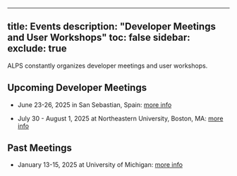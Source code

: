 
---
title: Events
description: "Developer Meetings and User Workshops"
toc: false
sidebar:
  exclude: true
---
ALPS constantly organizes developer meetings and user workshops.
## Upcoming Developer Meetings

- June 23-26, 2025 in San Sebastian, Spain: [more info](2025/sanSebastian)

- July 30 - August 1, 2025 at Northeastern University, Boston, MA: [more info](2025/northeastern)

## Past Meetings

- January 13-15, 2025 at University of Michigan: [more info](2025/michigan)
